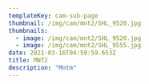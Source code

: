 ```yaml
---
templateKey: cam-sub-page
thumbnail: /img/cam/mnt2/SHL_9520.jpg
thumbnails:
  - image: /img/cam/mnt2/SHL_9520.jpg
  - image: /img/cam/mnt2/SHL_9555.jpg
date: 2021-03-16T04:59:59.653Z
title: MNT2 
description: "Mntm"
---
```

